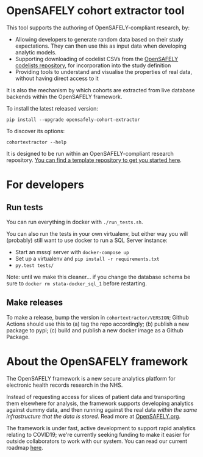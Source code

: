 # OpenSAFELY cohort extractor tool

This tool supports the authoring of OpenSAFELY-compliant research, by:

* Allowing developers to generate random data based on their study
  expectations. They can then use this as input data when developing
  analytic models.
* Supporting downloading of codelist CSVs from the [OpenSAFELY
  codelists repository](https://codelists.opensafely.org/), for
  incorporation into the study definition
* Providing tools to understand and visualise the properties of real
  data, without having direct access to it

It is also the mechanism by which cohorts are extracted from live
database backends within the OpenSAFELY framework.

To install the latest released version:

    pip install --upgrade opensafely-cohort-extractor

To discover its options:

    cohortextractor --help

It is designed to be run within an OpenSAFELY-compliant research
repository. [You can find a template repository to get you started
here](https://github.com/opensafely/research-template).


# For developers

## Run tests

You can run everything in docker with `./run_tests.sh`.

You can also run the tests in your own virtualenv, but either way you
will (probably) still want to use docker to run a SQL Server instance:

* Start an mssql server with `docker-compose up`
* Set up a virtualenv and `pip install -r requirements.txt`
* `py.test tests/`

Note: until we make this cleaner... if you change the database schema
be sure to `docker rm stata-docker_sql_1` before restarting.

## Make releases

To make a release, bump the version in `cohortextractor/VERSION`; Github
Actions should use this to (a) tag the repo accordingly; (b) publish a
new package to pypi; (c) build and publish a new docker image as a
Github Package.

# About the OpenSAFELY framework

The OpenSAFELY framework is a new secure analytics platform for
electronic health records research in the NHS.

Instead of requesting access for slices of patient data and
transporting them elsewhere for analysis, the framework supports
developing analytics against dummy data, and then running against the
real data *within the same infrastructure that the data is stored*.
Read more at [OpenSAFELY.org](https://opensafely.org).

The framework is under fast, active development to support rapid
analytics relating to COVID19; we're currently seeking funding to make
it easier for outside collaborators to work with our system.  You can
read our current roadmap [here](ROADMAP.md).
